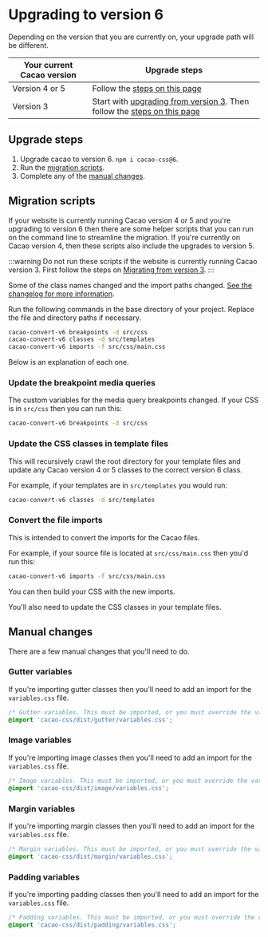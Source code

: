 ---
---

# Upgrading to version 6

Depending on the version that you are currently on, your upgrade path will be different.

| Your current Cacao version | Upgrade steps |
| ---------------------------|---------------|
| Version 4 or 5 | Follow the [steps on this page](#upgrade-steps) |
| Version 3 | Start with [upgrading from version 3](/migration/from-v3). Then follow the [steps on this page](#upgrade-steps) |

## Upgrade steps

1. Upgrade cacao to version 6. `npm i cacao-css@6`.
2. Run the [migration scripts](#migration-scripts).
3. Complete any of the [manual changes](#manual-changes).

## Migration scripts

If your website is currently running Cacao version 4 or 5 and you're upgrading to version 6 then there are some helper scripts that you can run on the command line to streamline the migration. If you're currently on Cacao version 4, then these scripts also include the upgrades to version 5.

:::warning
Do not run these scripts if the website is currently running Cacao version 3. First follow the steps on [Migrating from version 3](from-v3).
:::

Some of the class names changed and the import paths changed. [See the changelog for more information](/changelog#600-august-19-2024).

Run the following commands in the base directory of your project. Replace the file and directory paths if necessary.

```bash
cacao-convert-v6 breakpoints -d src/css
cacao-convert-v6 classes -d src/templates
cacao-convert-v6 imports -f src/css/main.css
```

Below is an explanation of each one.

### Update the breakpoint media queries

The custom variables for the media query breakpoints changed. If your CSS is in `src/css` then you can run this:

```bash
cacao-convert-v6 breakpoints -d src/css
```

### Update the CSS classes in template files

This will recursively crawl the root directory for your template files and update any Cacao version 4 or 5 classes to the correct version 6 class.

For example, if your templates are in `src/templates` you would run:

```bash
cacao-convert-v6 classes -d src/templates
```

### Convert the file imports

This is intended to convert the imports for the Cacao files.

For example, if your source file is located at `src/css/main.css` then you'd run this:

```bash
cacao-convert-v6 imports -f src/css/main.css
```

You can then build your CSS with the new imports.

You'll also need to update the CSS classes in your template files.

## Manual changes

There are a few manual changes that you'll need to do.

### Gutter variables

If you're importing gutter classes then you'll need to add an import for the `variables.css` file.

```css
/* Gutter variables. This must be imported, or you must override the variables in your own CSS. */
@import 'cacao-css/dist/gutter/variables.css';
```

### Image variables

If you're importing image classes then you'll need to add an import for the `variables.css` file.

```css
/* Image variables. This must be imported, or you must override the variables in your own CSS. */
@import 'cacao-css/dist/image/variables.css';
```

### Margin variables

If you're importing margin classes then you'll need to add an import for the `variables.css` file.

```css
/* Margin variables. This must be imported, or you must override the variables in your own CSS. */
@import 'cacao-css/dist/margin/variables.css';
```

### Padding variables

If you're importing padding classes then you'll need to add an import for the `variables.css` file.

```css
/* Padding variables. This must be imported, or you must override the variables in your own CSS. */
@import 'cacao-css/dist/padding/variables.css';
```
